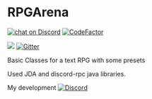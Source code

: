 # RPGArena

<p>
    <a href="https://discord.gg/ndG8bh73sy">
            <img src="https://img.shields.io/discord/780295200534429756?logo=discord"
                alt="chat on Discord"></a>
    <a href="https://www.codefactor.io/repository/github/rdna123/rpgarena/overview/main"><img src="https://www.codefactor.io/repository/github/rdna123/rpgarena/badge/main" alt="CodeFactor" /></a>
</p>

[![](https://jitpack.io/v/Rdna123/RPGArena.svg)](https://jitpack.io/#Rdna123/RPGArena) [![Gitter](https://badges.gitter.im/RPGArena/community.svg)](https://gitter.im/RPGArena/community?utm_source=badge&utm_medium=badge&utm_campaign=pr-badge)

Basic Classes for a text RPG with some presets

Used JDA and discord-rpc java libraries.

My development [![Discord](https://img.shields.io/discord/780295200534429756?logo=discord)](https://discord.gg/ndG8bh73sy)
